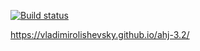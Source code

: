 [![Build status](https://ci.appveyor.com/api/projects/status/9cruxpkgjlqo9mt3?svg=true)](https://ci.appveyor.com/project/VladimirOlishevsky/ahj-3-2)


https://vladimirolishevsky.github.io/ahj-3.2/